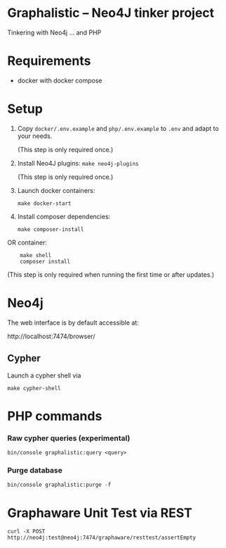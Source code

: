# Graphalistic – Neo4J tinker project

Tinkering with Neo4j ... and PHP

# Requirements

* docker with docker compose

# Setup

1. Copy `docker/.env.example` and `php/.env.example` to `.env` and adapt to your needs.
   
   (This step is only required once.)

2. Install Neo4J plugins:
    `make neo4j-plugins`
    
   (This step is only required once.)

3. Launch docker containers:

    `make docker-start`

3. Install composer dependencies:

    `make composer-install`

OR container:

```
    make shell
    composer install
```
    
   (This step is only required when running the first time or after updates.)

# Neo4j

The web interface is by default accessible at:

http://localhost:7474/browser/

## Cypher

Launch a cypher shell via

`make cypher-shell`



# PHP commands

### Raw cypher queries (experimental)

    bin/console graphalistic:query <query>

### Purge database

    bin/console graphalistic:purge -f


# Graphaware Unit Test via REST

    curl -X POST http://neo4j:test@neo4j:7474/graphaware/resttest/assertEmpty